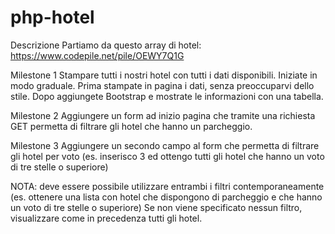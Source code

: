 # php-hotel

Descrizione
Partiamo da questo array di hotel: https://www.codepile.net/pile/OEWY7Q1G

Milestone 1
Stampare tutti i nostri hotel con tutti i dati disponibili. Iniziate in modo graduale.
Prima stampate in pagina i dati, senza preoccuparvi dello stile.
Dopo aggiungete Bootstrap e mostrate le informazioni con una tabella.

Milestone 2
Aggiungere un form ad inizio pagina che tramite una richiesta GET permetta di filtrare gli hotel che hanno un parcheggio.

Milestone 3 
Aggiungere un secondo campo al form che permetta di filtrare gli hotel per voto (es. inserisco 3 ed ottengo tutti gli hotel che hanno un voto di tre stelle o superiore)

NOTA:
deve essere possibile utilizzare entrambi i filtri contemporaneamente (es. ottenere una lista con hotel che dispongono di parcheggio e
che hanno un voto di tre stelle o superiore) Se non viene specificato nessun filtro, visualizzare come in precedenza tutti gli hotel.